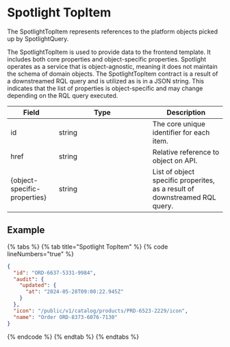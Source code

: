 # Spotlight TopItem

The SpotlightTopItem represents references to the platform objects picked up by SpotlightQuery.&#x20;

The  SpotlightTopItem is used to provide data to the frontend template. It includes both core properties and object-specific properties. Spotlight operates as a service that is object-agnostic, meaning it does not maintain the schema of domain objects. The SpotlightTopItem contract is a result of a downstreamed RQL query and is utilized as is in a JSON string. This indicates that the list of properties is object-specific and may change depending on the RQL query executed.

<table><thead><tr><th>Field</th><th width="203">Type</th><th>Description</th></tr></thead><tbody><tr><td>id</td><td>string</td><td>The core unique identifier for each item.</td></tr><tr><td>href</td><td>string</td><td>Relative reference to object on API.</td></tr><tr><td>{object-specific-properties}</td><td>string</td><td>List of object specific properites, as a result of downstreamed RQL query.</td></tr></tbody></table>

## Example

{% tabs %}
{% tab title="Spotlight TopItem" %}
{% code lineNumbers="true" %}
```json
{
  "id": "ORD-6637-5331-9984",
  "audit": {
    "updated": {
      "at": "2024-05-28T09:00:22.945Z"
    }
  },
  "icon": "/public/v1/catalog/products/PRD-6523-2229/icon",
  "name": "Order ORD-8373-6076-7130"
}     
```
{% endcode %}
{% endtab %}
{% endtabs %}
